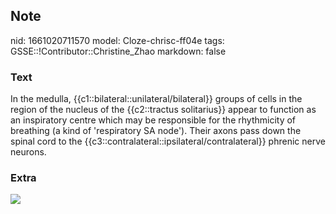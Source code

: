 ## Note
nid: 1661020711570
model: Cloze-chrisc-ff04e
tags: GSSE::!Contributor::Christine_Zhao
markdown: false

### Text
<div>
  <div>
    <div>
      <div>
        In the medulla, {{c1::bilateral::unilateral/bilateral}}
        groups of cells in the region of the nucleus of the
        {{c2::tractus solitarius}} appear to function as an
        inspiratory centre which may be responsible for the
        rhythmicity of breathing (a kind of 'respiratory SA node').
        Their axons pass down the spinal cord to the
        {{c3::contralateral::ipsilateral/contralateral}} phrenic
        nerve neurons.
      </div>
    </div>
  </div>
</div>

### Extra
<img src="paste-5730cec2220f404099feb79998bb1c6816ccb8c8.jpg">

